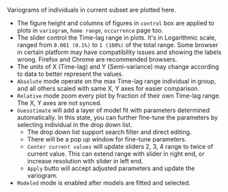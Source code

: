 Variograms of individuals in current subset are plotted here.

- The figure height and columns of figures in `control` box are applied to plots in `variogram`, `home range`, `occurrence` page too.
- The slider control the Time-lag range in plots. It's in Logarithmic scale, ranged from `0.001 (0.1%)` to `1 (100%)` of the total range. Some browser in certain platform may have compatibility issues and showing the labels wrong. Firefox and Chrome are recommended browsers.
- The units of X (Time-lag) and Y (Semi-variance) may change according to data to better represent the values.
- `Absolute` mode operate on the max Time-lag range individual in group, and all others scaled with same X, Y axes for easier comparison.
- `Relative` mode zoom every plot by fraction of their own Time-lag range. The X, Y axes are not synced.
- `Guesstimate` will add a layer of model fit with parameters determined automatically. In this state, you can further fine-tune the parameters by selecting individual in the drop down list.
    - The drop down list support search filter and direct editing.
    - There will be a pop up window for fine-tune parameters.
    - `Center current values` will update sliders 2, 3, 4 range to twice of current value. This can extend range with slider in right end, or increase resolution with slider in left end.
    - `Apply` butto will accept adjusted parameters and update the variogram.
- `Modeled` mode is enabled after models are fitted and selected.
